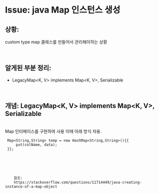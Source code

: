 <!--
author: Dailyscat
purpose: issue arrange
rules:
 (1) 헤더와 문단사이
    <br/>
    <br/>
 (2) 코드가 작성되는 부분은 >로 정리
 (3) 참조는 해당 내용 바로 아래
    <br/>
    <br/>
 (4) 명령어는 bold
 (5) 방안은 ## 안의 과정은 ###
-->

# Issue: java Map 인스턴스 생성

## 상황:
custom type map 클래스를 만들어서 관리해아하는 상황

<br/>

## 알게된 부분 정리:

-  LegacyMap<K, V> implements Map<K, V>, Serializable 

<br/>

## 개념:  LegacyMap<K, V> implements Map<K, V>, Serializable 

<br/>
  Map 인터페이스를 구현하여 사용
   이때 아래 방식 차용.

   ```
    Map<String,String> temp = new HashMap<String,String>(){{
        put(colName, data);
    }};
   ```
<br/>
<br/>
<br/>

        참조:
        https://stackoverflow.com/questions/11714449/java-creating-instance-of-a-map-object

<br/>
